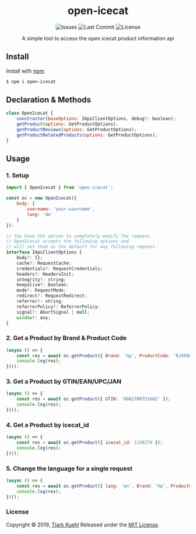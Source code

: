 <h1 align="center">open-icecat</h1>
<p align="center">
<img src="https://img.shields.io/github/issues/Tjark-Kuehl/open-icecat" alt="Issues">
<img src="https://img.shields.io/github/last-commit/Tjark-Kuehl/open-icecat" alt="Last Commit">
<img src="https://img.shields.io/github/license/Tjark-Kuehl/open-icecat" alt="License">
</p>
<p align="center">A simple tool to access the open icecat product information api</p>

## Install

Install with [npm](https://www.npmjs.com/):

```sh
$ npm i open-icecat
```

## Declaration & Methods

```js
class OpenIcecat {
    constructor(baseOptions: IApiClientOptions, debug?: boolean);
    getProduct(options: GetProductOptions);
    getProductReviews(options: GetProductOptions);
    getProductRelatedProducts(options: GetProductOptions);
}
```

## Usage

### 1. Setup

```js
import { OpenIcecat } from 'open-icecat';

const oc = new OpenIcecat({
    body: {
        username: 'your-username',
        lang: 'de'
    }
});

// You have the option to completely modify the request.
// OpenIcecat accepts the following options and
// will set them as the default for any following request.
interface IApiClientOptions {
    body?: {};
    cache?: RequestCache;
    credentials?: RequestCredentials;
    headers?: HeadersInit;
    integrity?: string;
    keepalive?: boolean;
    mode?: RequestMode;
    redirect?: RequestRedirect;
    referrer?: string;
    referrerPolicy?: ReferrerPolicy;
    signal?: AbortSignal | null;
    window?: any;
}
```

### 2. Get a Product by Brand & Product Code

```js
(async () => {
    const res = await oc.getProduct({ Brand: 'hp', ProductCode: 'RJ459AV' });
    console.log(res);
})();
```

### 3. Get a Product by GTIN/EAN/UPC/JAN

```js
(async () => {
    const res = await oc.getProduct({ GTIN: '0882780751682' });
    console.log(res);
})();
```

### 4. Get a Product by icecat_id

```js
(async () => {
    const res = await oc.getProduct({ icecat_id: 1198270 });
    console.log(res);
})();
```

### 5. Change the language for a single request

```js
(async () => {
    const res = await oc.getProduct({ lang: 'en', Brand: 'hp', ProductCode: 'RJ459AV' });
    console.log(res);
})();
```

### License

Copyright © 2019, [Tjark Kuehl](https://github.com/Tjark-Kuehl)
Released under the [MIT License](LICENSE).
